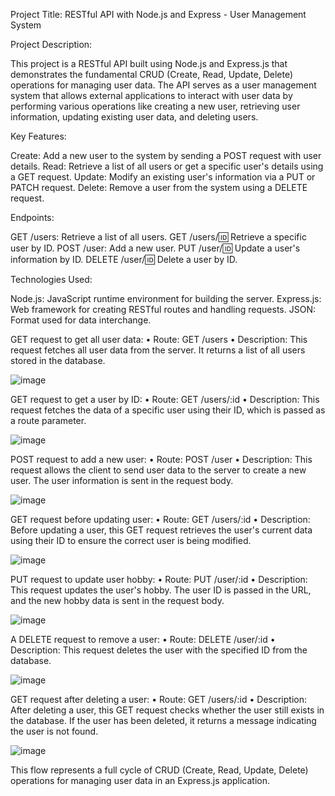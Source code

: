 Project Title: RESTful API with Node.js and Express - User Management System

Project Description:

This project is a RESTful API built using Node.js and Express.js that demonstrates the fundamental CRUD (Create, Read, Update, Delete) operations for managing user data. The API serves as a user management system that allows external applications to interact with user data by performing various operations like creating a new user, retrieving user information, updating existing user data, and deleting users.

Key Features:

Create: Add a new user to the system by sending a POST request with user details.
Read: Retrieve a list of all users or get a specific user's details using a GET request.
Update: Modify an existing user's information via a PUT or PATCH request.
Delete: Remove a user from the system using a DELETE request.

Endpoints:

GET /users: Retrieve a list of all users.
GET /users/:id: Retrieve a specific user by ID.
POST /user: Add a new user.
PUT /user/:id: Update a user's information by ID.
DELETE /user/:id: Delete a user by ID.

Technologies Used:

Node.js: JavaScript runtime environment for building the server.
Express.js: Web framework for creating RESTful routes and handling requests.
JSON: Format used for data interchange.

GET request to get all user data:
•	Route: GET /users
•	Description: This request fetches all user data from the server. It returns a list of all users stored in the database.

![image](https://github.com/user-attachments/assets/49412fbe-9adf-40d9-a381-eccb270290de)

 
GET request to get a user by ID:
•	Route: GET /users/:id
•	Description: This request fetches the data of a specific user using their ID, which is passed as a route parameter.

![image](https://github.com/user-attachments/assets/1b3775ca-b8de-468e-b8c7-997ae5df5f9c)

 
POST request to add a new user:
•	Route: POST /user
•	Description: This request allows the client to send user data to the server to create a new user. The user information is sent in the request body.
 
![image](https://github.com/user-attachments/assets/276affda-ecf5-415f-a8e4-959d2edca0cc)


GET request before updating user:
•	Route: GET /users/:id
•	Description: Before updating a user, this GET request retrieves the user's current data using their ID to ensure the correct user is being modified.

 ![image](https://github.com/user-attachments/assets/aeb7a7ce-a0c6-4108-9960-143c96b69ace)



PUT request to update user hobby:
•	Route: PUT /user/:id
•	Description: This request updates the user's hobby. The user ID is passed in the URL, and the new hobby data is sent in the request body.

 ![image](https://github.com/user-attachments/assets/c6933977-40f3-4106-9423-1da392aedb9d)



A DELETE request to remove a user:
•	Route: DELETE /user/:id
•	Description: This request deletes the user with the specified ID from the database.

![image](https://github.com/user-attachments/assets/aeb095f3-368e-49be-b3cc-6f1157aa2eb0)



GET request after deleting a user:
•	Route: GET /users/:id
•	Description: After deleting a user, this GET request checks whether the user still exists in the database. If the user has been deleted, it returns a message indicating the user is not found.

![image](https://github.com/user-attachments/assets/8e8e3db5-1e30-41c0-8902-97a94bbc90f1)

 
This flow represents a full cycle of CRUD (Create, Read, Update, Delete) operations for managing user data in an Express.js application.
